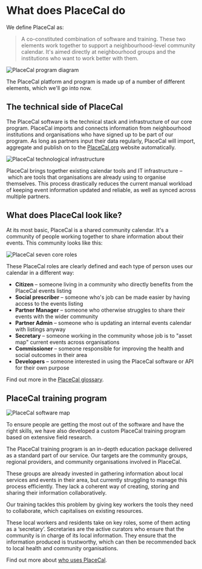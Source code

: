 # What does PlaceCal do

We define PlaceCal as:

> A co-constituted combination of software and training. These two elements work together to support a neighbourhood-level community calendar. It's aimed directly at neighbourhood groups and the institutions who want to work better with them.

![PlaceCal program diagram](https://raw.githubusercontent.com/geeksforsocialchange/PlaceCal-Handbook/master/assets/what-is-placecal-community.png)

The PlaceCal platform and program is made up of a number of different elements, which we'll go into now.

## The technical side of PlaceCal

The PlaceCal software is the technical stack and infrastructure of our core program. PlaceCal imports and connects information from neighbourhood institutions and organisations who have signed up to be part of our program. As long as partners input their data regularly, PlaceCal will import, aggregate and publish on to the [PlaceCal.org](placecal.org) website automatically.

![PlaceCal technological infrastructure](https://raw.githubusercontent.com/geeksforsocialchange/PlaceCal-Handbook/master/assets/placecal-technological-infrastructure.png)

PlaceCal brings together existing calendar tools and IT infrastructure – which are tools that organisations are already using to organise themselves. This process drastically reduces the current manual workload of keeping event information updated and reliable, as well as synced across multiple partners.

## What does PlaceCal look like?

At its most basic, PlaceCal is a shared community calendar. It's a community of people working together to share information about their events. This community looks like this:

![PlaceCal seven core roles](https://raw.githubusercontent.com/geeksforsocialchange/PlaceCal-Handbook/master/assets/seven-core-placecal-roles.png)

These PlaceCal roles are clearly defined and each type of person uses our calendar in a different way:

* **Citizen** – someone living in a community who directly benefits from the PlaceCal events listing
* **Social prescriber** – someone who's job can be made easier by having access to the events listing
* **Partner Manager** – someone who otherwise struggles to share their events with the wider community
* **Partner Admin** – someone who is updating an internal events calendar with listings anyway
* **Secretary** – someone working in the community whose job is to "asset map" current events across organisations
* **Commissioner** – someone responsible for improving the health and social outcomes in their area
* **Developers** – someone interested in using the PlaceCal software or API for their own purpose

Find out more in the [PlaceCal glossary](/glossary.md).


## PlaceCal training program

![PlaceCal software map](https://raw.githubusercontent.com/geeksforsocialchange/PlaceCal-Handbook/master/assets/what-is-placecal-software.png)

To ensure people are getting the most out of the software and have the right skills, we have also developed a custom PlaceCal training program based on extensive field research.  

The PlaceCal training program is an in-depth education package delivered as a standard part of our service. Our targets are the community groups, regional providers, and community organisations involved in PlaceCal.

These groups are already invested in gathering information about local services and events in their area, but currently struggling to manage this process efficiently. They lack a coherent way of creating, storing and sharing their information collaboratively.

Our training tackles this problem by giving key workers the tools they need to collaborate, which capitalises on existing resources.

These local workers and residents take on key roles, some of them acting as a ‘secretary’. Secretaries are the active curators who ensure that the community is in charge of its local information. They ensure that the information produced is trustworthy, which can then be recommended back to local health and community organisations.

Find out more about [who uses PlaceCal](/introduction/who-is-using-placecal.md).
